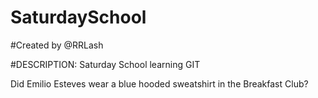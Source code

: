 SaturdaySchool
==============

#Created by @RRLash

#DESCRIPTION:  Saturday School learning GIT

Did Emilio Esteves wear a blue hooded sweatshirt in the Breakfast Club?
